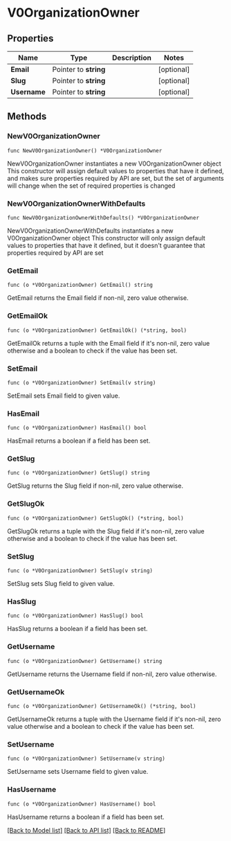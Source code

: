 # V0OrganizationOwner

## Properties

Name | Type | Description | Notes
------------ | ------------- | ------------- | -------------
**Email** | Pointer to **string** |  | [optional] 
**Slug** | Pointer to **string** |  | [optional] 
**Username** | Pointer to **string** |  | [optional] 

## Methods

### NewV0OrganizationOwner

`func NewV0OrganizationOwner() *V0OrganizationOwner`

NewV0OrganizationOwner instantiates a new V0OrganizationOwner object
This constructor will assign default values to properties that have it defined,
and makes sure properties required by API are set, but the set of arguments
will change when the set of required properties is changed

### NewV0OrganizationOwnerWithDefaults

`func NewV0OrganizationOwnerWithDefaults() *V0OrganizationOwner`

NewV0OrganizationOwnerWithDefaults instantiates a new V0OrganizationOwner object
This constructor will only assign default values to properties that have it defined,
but it doesn't guarantee that properties required by API are set

### GetEmail

`func (o *V0OrganizationOwner) GetEmail() string`

GetEmail returns the Email field if non-nil, zero value otherwise.

### GetEmailOk

`func (o *V0OrganizationOwner) GetEmailOk() (*string, bool)`

GetEmailOk returns a tuple with the Email field if it's non-nil, zero value otherwise
and a boolean to check if the value has been set.

### SetEmail

`func (o *V0OrganizationOwner) SetEmail(v string)`

SetEmail sets Email field to given value.

### HasEmail

`func (o *V0OrganizationOwner) HasEmail() bool`

HasEmail returns a boolean if a field has been set.

### GetSlug

`func (o *V0OrganizationOwner) GetSlug() string`

GetSlug returns the Slug field if non-nil, zero value otherwise.

### GetSlugOk

`func (o *V0OrganizationOwner) GetSlugOk() (*string, bool)`

GetSlugOk returns a tuple with the Slug field if it's non-nil, zero value otherwise
and a boolean to check if the value has been set.

### SetSlug

`func (o *V0OrganizationOwner) SetSlug(v string)`

SetSlug sets Slug field to given value.

### HasSlug

`func (o *V0OrganizationOwner) HasSlug() bool`

HasSlug returns a boolean if a field has been set.

### GetUsername

`func (o *V0OrganizationOwner) GetUsername() string`

GetUsername returns the Username field if non-nil, zero value otherwise.

### GetUsernameOk

`func (o *V0OrganizationOwner) GetUsernameOk() (*string, bool)`

GetUsernameOk returns a tuple with the Username field if it's non-nil, zero value otherwise
and a boolean to check if the value has been set.

### SetUsername

`func (o *V0OrganizationOwner) SetUsername(v string)`

SetUsername sets Username field to given value.

### HasUsername

`func (o *V0OrganizationOwner) HasUsername() bool`

HasUsername returns a boolean if a field has been set.


[[Back to Model list]](../README.md#documentation-for-models) [[Back to API list]](../README.md#documentation-for-api-endpoints) [[Back to README]](../README.md)


